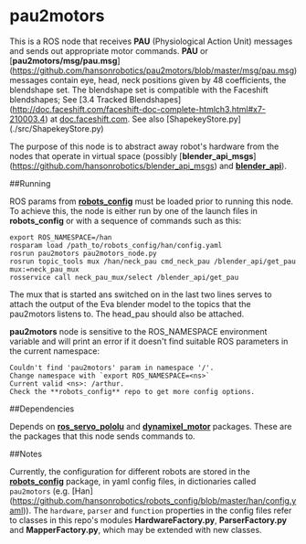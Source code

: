 pau2motors
==========

This is a ROS node that receives **PAU** (Physiological Action Unit)
messages and sends out appropriate motor commands. **PAU** or
[**pau2motors/msg/pau.msg**]
(https://github.com/hansonrobotics/pau2motors/blob/master/msg/pau.msg)
messages contain eye, head, neck positions given by 48 coefficients,
the blendshape set.  The blendshape set is compatible with the
Faceshift blendshapes; See [3.4  Tracked Blendshapes]
(http://doc.faceshift.com/faceshift-doc-complete-htmlch3.html#x7-210003.4)
at [doc.faceshift.com](http://doc.faceshift.com). See also [ShapekeyStore.py]
(./src/ShapekeyStore.py)

The purpose of this node is to abstract away robot's hardware from the
nodes that operate in virtual space (possibly [**blender_api_msgs**]
(https://github.com/hansonrobotics/blender_api_msgs)
and [**blender_api**](https://github.com/hansonrobotics/blender_api)).

##Running

ROS params from
**[robots_config](https://github.com/hansonrobotics/robots_config)**
must be loaded prior to running this node. To achieve this, the node is
either run by one of the launch files in **robots_config** or with a
sequence of commands such as this:

```
export ROS_NAMESPACE=/han
rosparam load /path_to/robots_config/han/config.yaml
rosrun pau2motors pau2motors_node.py
rosrun topic_tools mux /han/neck_pau cmd_neck_pau /blender_api/get_pau mux:=neck_pau_mux
rosservice call neck_pau_mux/select /blender_api/get_pau
```
The mux that is started ans switched on in the last two lines serves
to attach the output of the Eva blender model to the topics that the
pau2motors listens to. The head_pau should also be attached.


**pau2motors** node is sensitive to the ROS_NAMESPACE environment
variable and will print an error if it doesn't find suitable ROS
parameters in the current namespace:

```
Couldn't find 'pau2motors' param in namespace '/'.
Change namespace with `export ROS_NAMESPACE=<ns>`
Current valid <ns>: /arthur.
Check the **robots_config** repo to get more config options.
```

##Dependencies

Depends on
**[ros_servo_pololu](https://github.com/hansonrobotics/ros_pololu_servo)**
and **[dynamixel_motor](https://github.com/arebgun/dynamixel_motor)**
packages. These are the packages that this node sends commands to.

##Notes

Currently, the configuration for different robots are stored in the
**[robots_config](https://github.com/hansonrobotics/robots_config)**
package, in yaml config files, in dictionaries called `pau2motors`
(e.g.  [Han]
(https://github.com/hansonrobotics/robots_config/blob/master/han/config.yaml)).
The `hardware`, `parser` and `function` properties in the config files
refer to classes in this repo's modules **HardwareFactory.py**,
**ParserFactory.py** and **MapperFactory.py**, which may be extended
with new classes.
